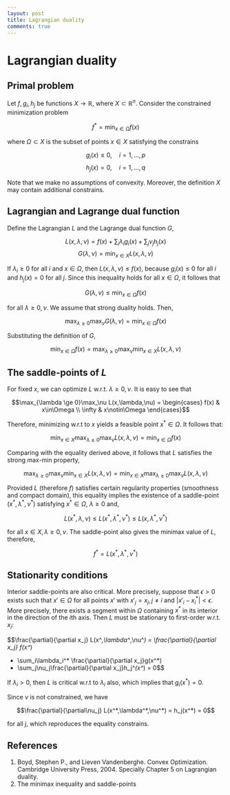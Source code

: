 ```yaml
---
layout: post
title: Lagrangian duality
comments: true
---
```

# Lagrangian duality

## Primal problem

Let $f,g_i,h_j$ be functions $X\rightarrow\mathbb R$, where $X\subset\mathbb R^n$. Consider the constrained minimization problem

$$f^* = \min_{x\in\Omega} f(x)$$

where $\Omega\subset X$ is the subset of points $x\in X$ satisfying the constrains

$$g_i(x)\le0,\quad i=1,\dots,p$$
$$h_j(x)=0,  \quad i=1,\dots,q$$

Note that we make no assumptions of convexity. Moreover, the definition $X$ may contain additional constrains.

## Lagrangian and Lagrange dual function

Define the Lagrangian $L$ and the Lagrange dual function $G$,

$$L(x,\lambda,\nu) = f(x) + \sum_i\lambda_i g_i(x) + \sum_j\nu_jh_j(x)$$
$$G(\lambda,\nu) = \min_{x\in X} L(x,\lambda,\nu)$$

If $\lambda_i\ge0$ for all $i$ and $x\in\Omega$, then $L(x,\lambda,\nu)\le f(x)$, because $g_i(x)\le0$ for all $i$ and $h_j(x)=0$ for all $j$. Since this inequality holds for all $x\in\Omega$, it follows that

$$G(\lambda,\nu) \le \min_{x\in\Omega} f(x)$$

for all $\lambda\ge0,\nu$. We assume that strong duality holds. Then,

$$\max_{\lambda\ge0}\max_\nu G(\lambda,\nu) = \min_{x\in\Omega}f(x)$$

Substituting the definition of $G$,

$$\min_{x\in\Omega}f(x) = \max_{\lambda\ge0}\max_\nu\min_{x\in X}L(x,\lambda,\nu)$$

## The saddle-points of $L$

For fixed $x$, we can optimize $L$ w.r.t. $\lambda\ge0,\nu$. It is easy to see that

$$\max_{\lambda \ge 0}\max_\nu L(x,\lambda,\nu) =
\begin{cases}
  f(x)      & x\in\Omega \\
  \infty    & x\notin\Omega
\end{cases}$$

Therefore, minimizing w.r.t to $x$ yields a feasible point $x^*\in\Omega$. It follows that:

$$\min_{x\in X}\max_{\lambda\ge0}\max_\nu L(x,\lambda,\nu) = \min_{x\in\Omega}f(x)$$

Comparing with the equality derived above, it follows that $L$ satisfies the strong max-min property,

$$\max_{\lambda\ge0}\max_\nu\min_{x\in X}L(x,\lambda,\nu)
= \min_{x\in X}\max_{\lambda\ge0}\max_\nu L(x,\lambda,\nu)$$

Provided $L$ (therefore $f$) satisfies certain regularity properties (smoothness and compact domain), this equality implies the existence of a saddle-point $(x^*, \lambda^*, \nu^*)$ satisfying
$x^* \in \Omega$, $\lambda\ge0$
and,

$$L(x^*,\lambda,\nu) \le L(x^*,\lambda^*,\nu^*) \le L(x,\lambda^*,\nu^*)$$

for all $x\in X,\lambda\ge0,\nu$. The saddle-point also gives the minimax value of $L$, therefore,

$$f^* = L(x^*,\lambda^*,\nu^*)$$

## Stationarity conditions

Interior saddle-points are also critical. More precisely, suppose that $\epsilon>0$ exists such that $x'\in\Omega$ for all points $x'$ with $x'_j=x_j,j\ne i$ and
$\vert x'_i - x_i^* \vert < \epsilon$.
More precisely, there exists a segment within $\Omega$ containing $x^*$ in its interior in the direction of the $i$th axis. Then $L$ must be stationary to first-order w.r.t. $x_i$:

$$\frac{\partial}{\partial x_j} L(x^*,\lambda^*,\nu^*)
= \frac{\partial}{\partial x_j} f(x^*)
+ \sum_i\lambda_i^* \frac{\partial}{\partial x_j}g(x^*)
+ \sum_j\nu_j\frac{\partial}{\partial x_j}h_j^*(x^*) = 0$$

If $\lambda_i>0$, then $L$ is critical w.r.t to $\lambda_i$ also, which implies that $g_i(x^*)=0$.

Since $\nu$ is not constrained, we have

$$\frac{\partial}{\partial\nu_j} L(x^*,\lambda^*,\nu^*) = h_j(x^*) = 0$$

for all $j$, which reproduces the equality constrains.

## References

1. Boyd, Stephen P., and Lieven Vandenberghe. Convex Optimization. Cambridge University Press, 2004. Specially Chapter 5 on Lagrangian duality.
2. The minimax inequality and saddle-points